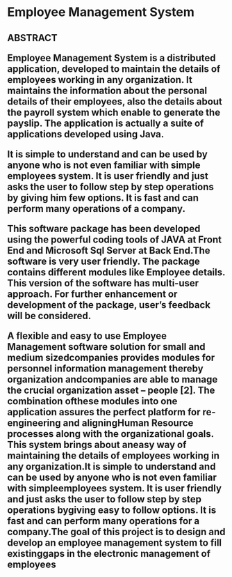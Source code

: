 <h1>Employee Management System

<h2>ABSTRACT

Employee Management System is a distributed application, developed to maintain the details of employees working in any organization. It maintains the information about the personal details of their employees, also the details about the payroll system which enable to generate the payslip. The application is actually a suite of applications developed using Java.

It is simple to understand and can be used by anyone who is not even familiar with simple employees system. It is user friendly and just asks the user to follow step by step operations by giving him few options. It is fast and can perform many operations of a company.

This software package has been developed using the powerful coding tools of JAVA at Front End and Microsoft Sql Server at Back End.The software is very user friendly.  The package contains different modules like Employee details. This version of the software has multi-user approach. For further enhancement or development of the package, user’s feedback will be considered.
  
A flexible and easy to use Employee Management software solution for small and medium sizedcompanies provides modules for personnel information management thereby organization andcompanies are able to manage the crucial organization asset
 – 
 people [2]. The combination ofthese modules into one application assures the perfect platform for re-engineering and aligningHuman Resource processes along with the organizational goals. This system brings about aneasy way of maintaining the details of employees working in any organization.It is simple to understand and can be used by anyone who is not even familiar with simpleemployees system. It is user friendly and just asks the user to follow step by step operations bygiving easy to follow options. It is fast and can perform many operations for a company.The goal of this project is to design and develop an employee management system to fill existinggaps in the electronic management of employees


  
